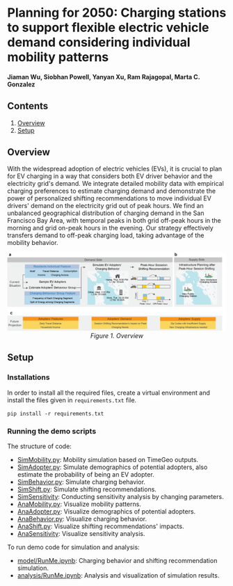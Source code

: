 # Planning for 2050: Charging stations to support flexible electric vehicle demand considering individual mobility patterns

#### Jiaman Wu, Siobhan Powell, Yanyan Xu, Ram Rajagopal, Marta C. Gonzalez

## Contents

1. [Overview](#Overview)
2. [Setup](#Setup)

<h2 id="Overview">Overview</h2>
With the widespread adoption of electric vehicles (EVs), it is crucial to plan for EV charging in a way that considers both EV driver behavior and the electricity grid's demand. We integrate detailed mobility data with empirical charging preferences to estimate charging demand and demonstrate the power of personalized shifting recommendations to move individual EV drivers' demand on the electricity grid out of peak hours. We find an unbalanced geographical distribution of charging demand in the San Francisco Bay Area, with temporal peaks in both grid off-peak hours in the morning and grid on-peak hours in the evening. Our strategy effectively transfers demand to off-peak charging load, taking advantage of the mobility behavior. 

<p align="center">
  <img src="figures/fig1_overview.png" width="900">
  <br><i>Figure 1. Overview</i>
</p>

<h2 id="Setup">Setup</h2>

### Installations
In order to install all the required files, create a virtual environment and install the files given in `requirements.txt` file.

```
pip install -r requirements.txt
```

### Running the demo scripts
The structure of code:
- [SimMobility.py](model/SimMobility.py): Mobility simulation based on TimeGeo outputs.
- [SimAdopter.py](model/SimAdopter.py): Simulate demographics of potential adopters, also estimate the probability of being an EV adopter.
- [SimBehavior.py](model/SimBehavior.py): Simulate charging behavior.
- [SimShift.py](model/SimShift.py): Simulate shifting recommendations.
- [SimSensitivity](model/SimSensitivity.py): Conducting sensitivity analysis by changing parameters.
- [AnaMobility.py](analysis/SimMobility.py): Visualize mobility patterns.
- [AnaAdopter.py](analysis/SimAdopter.py): Visualize demographics of potential adopters.
- [AnaBehavior.py](analysis/SimBehavior.py): Visualize charging behavior.
- [AnaShift.py](analysis/SimShift.py): Visualize shifting recommendations' impacts.
- [AnaSensitivity](analysis/SimSensitivity.py): Visualize sensitivity analysis.

To run demo code for simulation and analysis:
- [model/RunMe.ipynb](model/RunMe.ipynb): Charging behavior and shifting recommendation simulation.
- [analysis/RunMe.ipynb](analysis/RunMe.ipynb): Analysis and visualization of simulation results.
